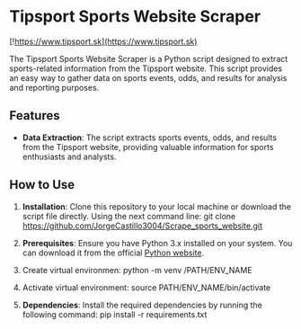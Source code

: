 # Tipsport Sports Website Scraper

[!https://www.tipsport.sk](https://www.tipsport.sk)


The Tipsport Sports Website Scraper is a Python script designed to extract sports-related information from the Tipsport website. This script provides an easy way to gather data on sports events, odds, and results for analysis and reporting purposes.

## Features

- **Data Extraction**: The script extracts sports events, odds, and results from the Tipsport website, providing valuable information for sports enthusiasts and analysts.

## How to Use

1. **Installation**: Clone this repository to your local machine or download the script file directly. Using the next command line: git clone https://github.com/JorgeCastillo3004/Scrape_sports_website.git

2. **Prerequisites**: Ensure you have Python 3.x installed on your system. You can download it from the official [Python website](https://www.python.org/downloads/).

3. Create virtual environmen: python -m venv /PATH/ENV_NAME

4. Activate virtual environment: source PATH/ENV_NAME/bin/activate

5. **Dependencies**: Install the required dependencies by running the following command: pip install -r requirements.txt

   
